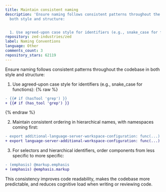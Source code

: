 ```yaml
---
title: Maintain consistent naming
description: 'Ensure naming follows consistent patterns throughout the codebase in
  both style and structure:


  1. Use agreed-upon case style for identifiers (e.g., snake_case for functions):'
repository: zed-industries/zed
label: Naming Conventions
language: Other
comments_count: 3
repository_stars: 62119
---
```


Ensure naming follows consistent patterns throughout the codebase in both style and structure:

1. Use agreed-upon case style for identifiers (e.g., snake_case for functions):
{% raw %}
```diff
- {{# if (hasTool 'grep') }}
+ {{# if (has_tool 'grep') }}
```
{% endraw %}

2. Maintain consistent ordering in hierarchical names, with namespaces coming first:
```diff
- export additional-language-server-workspace-configuration: func(...)
+ export language-server-additional-workspace-configuration: func(...)
```

3. For selectors and hierarchical identifiers, order components from less specific to more specific:
```diff
- (emphasis) @markup.emphasis
+ (emphasis) @emphasis.markup
```

This consistency improves code readability, makes the codebase more predictable, and reduces cognitive load when writing or reviewing code.
